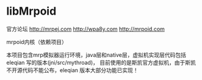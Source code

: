 libMrpoid
=========
 
官方论坛
http://mrpej.com
http://wpa8y.com
http://mrpoid.com

mrpoid内核（依赖项目）

本项目包含mrp模拟器运行环境，java层和native层，虚拟机实现层代码包括 eleqian 写的版本(jni/src/mythroad)，
目前使用的是斯凯官方虚拟机，由于斯凯不开源代码不能公布，eleqian 版本大部分功能已实现！
